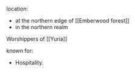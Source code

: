 location:
- at the northern edge of [[Emberwood forest]] 
- in the northern realm

Worshippers of [[Yuria]] 

known for:
- Hospitality.
